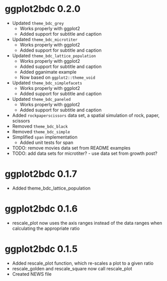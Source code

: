 # ggplot2bdc 0.2.0

* Updated `theme_bdc_grey`
    * Works properly with ggplot2
    * Added support for subtitle and caption
* Updated `theme_bdc_microtiter`
    * Works properly with ggplot2
    * Added support for subtitle and caption
* Updated `theme_bdc_lattice_population`
    * Works properly with ggplot2
    * Added support for subtitle and caption
    * Added gganimate example
    * Now based on `ggplot2::theme_void`
* Updated `theme_bdc_simplefacets`
    * Works properly with ggplot2
    * Added support for subtitle and caption
* Updated `theme_bdc_paneled`
    * Works properly with ggplot2
    * Added support for subtitle and caption
* Added `rockpaperscissors` data set, a spatial simulation of rock, paper, scissors
* Removed `theme_bdc_black`
* Removed `theme_bdc_simple`
* Simplified `span` implementation
    * Added unit tests for span
* TODO: remove movies data set from README examples
* TODO: add data sets for microtiter? - use data set from growth post?

# ggplot2bdc 0.1.7

* Added theme_bdc_lattice_population

# ggplot2bdc 0.1.6

* rescale_plot now uses the axis ranges instead of the data ranges when calculating the appropriate ratio


# ggplot2bdc 0.1.5

* Added rescale_plot function, which re-scales a plot to a given ratio
* rescale_golden and rescale_square now call rescale_plot
* Created NEWS file


